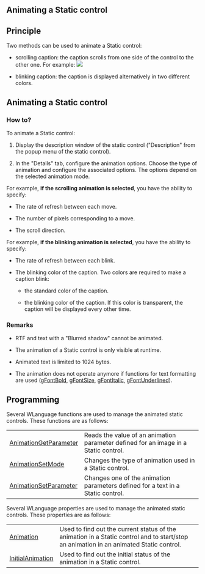 
## Animating a Static control
			



<a name="NOTE1"></a>
<a name="NOTE1_1"></a>


## Principle
<a name="principle_ELTTEXTE000149"></a>
Two methods can be used to animate a Static control:

- scrolling caption: the caption scrolls from one side of the control to the other one. For example: ![](https://doc.pcsoft.fr/en-US/images/image.awp?langid=3&name=LibelleScrollant.gif)


- blinking caption: the caption is displayed alternatively in two different colors.




<a name="NOTE2"></a>
<a name="NOTE2_1"></a>


## Animating a Static control
<a name="animating_static_control_ELTTEXTE000173"></a>


### How to?
<a name="how_ELTPARAGRAPHE000022"></a>

To animate a Static control: 

1. Display the description window of the static control ("Description" from the popup menu of the static control).

2. In the "Details" tab, configure the animation options. Choose the type of animation and configure the associated options. The options depend on the selected animation mode.




For example, **if the scrolling animation is selected**, you have the ability to specify:

- The rate of refresh between each move.

- The number of pixels corresponding to a move.

- The scroll direction.




For example, **if the blinking animation is selected**, you have the ability to specify:

- The rate of refresh between each blink.

- The blinking color of the caption. Two colors are required to make a caption blink:

	- the standard color of the caption.

	- the blinking color of the caption. If this color is transparent, the caption will be displayed every other time.






<a name="NOTE2_2"></a>


### Remarks
<a name="remarks_ELTPARAGRAPHE000046"></a>

- RTF and text with a "Blurred shadow" cannot be animated.

- The animation of a Static control is only visible at runtime.

- Animated text is limited to 1024 bytes.

- The animation does not operate anymore if functions for text formatting are used ([gFontBold](../WDLang1/3029061.md), [gFontSize](../WDLang1/3029064.md), [gFontItalic](../WDLang1/3029062.md), [gFontUnderlined](../WDLang1/3029063.md)).




<a name="NOTE3"></a>
<a name="NOTE3_1"></a>


## Programming
<a name="programming_ELTTEXTE000203"></a>
Several WLanguage functions are used to manage the animated static controls. These functions are as follows:


|   |   |
| --- | --- |
| [AnimationGetParameter](../WDLang1/3017003.md) | Reads the value of an animation parameter defined for an image in a Static control. |
| [AnimationSetMode](../WDLang1/3017001.md) | Changes the type of animation used in a Static control. |
| [AnimationSetParameter](../WDLang1/3017002.md) | Changes one of the animation parameters defined for a text in a Static control. |


<a name="NOTE3_2"></a>
Several WLanguage properties are used to manage the animated static controls. These properties are as follows:


|   |   |
| --- | --- |
| [Animation](../Proprietes/2510006.md) | Used to find out the current status of the animation in a Static control and to start/stop an animation in an animated Static control. |
| [InitialAnimation](../Proprietes/2510012.md) | Used to find out the initial status of the animation in a Static control. |





